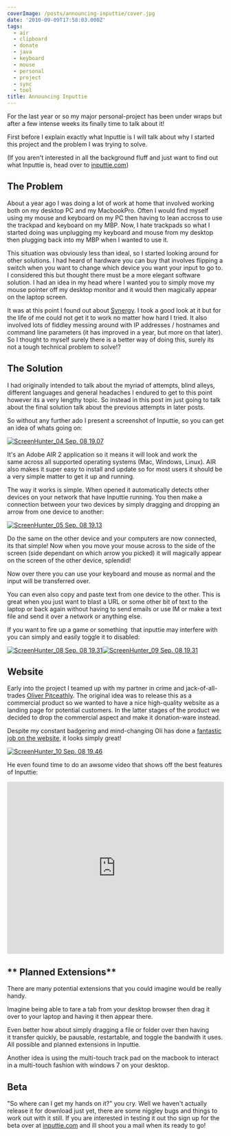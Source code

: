 ```yaml
---
coverImage: /posts/announcing-inputtie/cover.jpg
date: '2010-09-09T17:58:03.000Z'
tags:
  - air
  - clipboard
  - donate
  - java
  - keyboard
  - mouse
  - personal
  - project
  - sync
  - tool
title: Announcing Inputtie
---
```


For the last year or so my major personal-project has been under wraps but after a few intense weeks its finally time to talk about it!

First before I explain exactly what Inputtie is I will talk about why I started this project and the problem I was trying to solve.

<!-- more -->

(If you aren't interested in all the background fluff and just want to find out what Inputtie is, head over to [inputtie.com](https://www.inputtie.com))

## **The Problem**

About a year ago I was doing a lot of work at home that involved working both on my desktop PC and my MacbookPro. Often I would find myself using my mouse and keyboard on my PC then having to lean accross to use the trackpad and keyboard on my MBP. Now, I hate trackpads so what I started doing was unplugging my keyboard and mouse from my desktop then plugging back into my MBP when I wanted to use it.

This situation was obviously less than ideal, so I started looking around for other solutions. I had heard of hardware you can buy that involves flipping a switch when you want to change which device you want your input to go to. I considered this but thought there must be a more elegant software solution. I had an idea in my head where I wanted you to simply move my mouse pointer off my desktop monitor and it would then magically appear on the laptop screen.

It was at this point I found out about [Synergy](https://synergy2.sourceforge.net/). I took a good look at it but for the life of me could not get it to work no matter how hard I tried. It also involved lots of fiddley messing around with IP addresses / hostnames and command line parameters (it has improved in a year, but more on that later). So I thought to myself surely there is a better way of doing this, surely its not a tough technical problem to solve!?

## The Solution

I had originally intended to talk about the myriad of attempts, blind alleys, different languages and general headaches I endured to get to this point however its a very lengthy topic. So instead in this post im just going to talk about the final solution talk about the previous attempts in later posts.

So without any further ado I present a screenshot of Inputtie, so you can get an idea of whats going on:

[![](/wp-content/uploads/2010/09/ScreenHunter_04-Sep.-08-19.07.jpg "ScreenHunter_04 Sep. 08 19.07")](/wp-content/uploads/2010/09/ScreenHunter_04-Sep.-08-19.07.jpg)

It's an Adobe AIR 2 application so it means it will look and work the same across all supported operating systems (Mac, Windows, Linux). AIR also makes it super easy to install and update so for most users it should be a very simple matter to get it up and running.

The way it works is simple. When opened it automatically detects other devices on your network that have Inputtie running. You then make a connection between your two devices by simply dragging and dropping an arrow from one device to another:

[![](/wp-content/uploads/2010/09/ScreenHunter_05-Sep.-08-19.13.jpg "ScreenHunter_05 Sep. 08 19.13")](/wp-content/uploads/2010/09/ScreenHunter_05-Sep.-08-19.13.jpg)

Do the same on the other device and your computers are now connected, its that simple! Now when you move your mouse across to the side of the screen (side dependant on which arrow you picked) it will magically appear on the screen of the other device, splendid!

Now over there you can use your keyboard and mouse as normal and the input will be transferred over.

You can even also copy and paste text from one device to the other. This is great when you just want to blast a URL or some other bit of text to the laptop or back again without having to send emails or use IM or make a text file and send it over a network or anything else.

If you want to fire up a game or something  that inputtie may interfere with you can simply and easily toggle it to disabled:

[![](/wp-content/uploads/2010/09/ScreenHunter_08-Sep.-08-19.31.jpg "ScreenHunter_08 Sep. 08 19.31")](/wp-content/uploads/2010/09/ScreenHunter_08-Sep.-08-19.31.jpg)[![](/wp-content/uploads/2010/09/ScreenHunter_09-Sep.-08-19.31.jpg "ScreenHunter_09 Sep. 08 19.31")](/wp-content/uploads/2010/09/ScreenHunter_09-Sep.-08-19.31.jpg)

## Website

Early into the project I teamed up with my partner in crime and jack-of-all-trades [Oliver Pitceathly](https://www.olip.co.uk). The original idea was to release this as a commercial product so we wanted to have a nice high-quality website as a landing page for potential customers. In the latter stages of the product we decided to drop the commercial aspect and make it donation-ware instead.

Despite my constant badgering and mind-changing Oli has done a [fantastic job on the website](https://www.inputtie.com), it looks simply great!

[![](/wp-content/uploads/2010/09/ScreenHunter_10-Sep.-08-19.46.jpg "ScreenHunter_10 Sep. 08 19.46")](/wp-content/uploads/2010/09/ScreenHunter_10-Sep.-08-19.46.jpg)

He even found time to do an awsome video that shows off the best features of Inputtie:

<iframe width="100%" height="400" src="https://www.youtube.com/embed/OUM1EGbUMvQ" frameborder="0" allow="accelerometer; autoplay; clipboard-write; encrypted-media; gyroscope; picture-in-picture" allowfullscreen></iframe>

## ** Planned Extensions**

There are many potential extensions that you could imagine would be really handy.

Imagine being able to tare a tab from your desktop browser then drag it over to your laptop and having it then appear there.

Even better how about simply dragging a file or folder over then having it transfer quickly, be pausable, restartable, and toggle the bandwith it uses. All possible and planned extensions in Inputtie.

Another idea is using the multi-touch track pad on the macbook to interact in a multi-touch fashion with windows 7 on your desktop.

## **Beta**

"So where can I get my hands on it?" you cry. Well we haven't actually release it for download just yet, there are some niggley bugs and things to work out with it still. If you are interested in testing it out tho sign up for the beta over at [inputtie.com](https://www.inputtie.com) and ill shoot you a mail when its ready to go!
